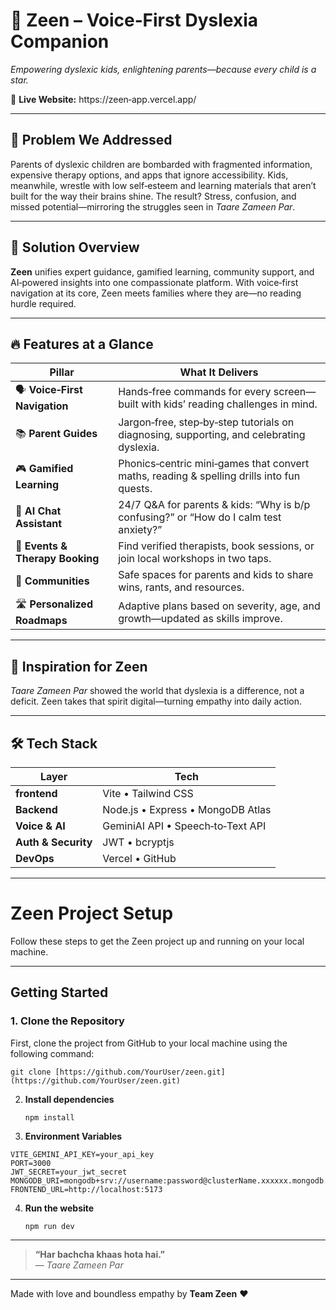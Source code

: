# 🌈 Zeen – Voice‑First Dyslexia Companion  
*Empowering dyslexic kids, enlightening parents—because every child is a star.*


🔗 **Live Website:** https://zeen‑app.vercel.app/   

---

## 🚩 Problem We Addressed  
Parents of dyslexic children are bombarded with fragmented information, expensive therapy options, and apps that ignore accessibility. Kids, meanwhile, wrestle with low self‑esteem and learning materials that aren’t built for the way their brains shine. The result? Stress, confusion, and missed potential—mirroring the struggles seen in *Taare Zameen Par*.

---

## 🌟 Solution Overview  
**Zeen** unifies expert guidance, gamified learning, community support, and AI‑powered insights into one compassionate platform. With voice‑first navigation at its core, Zeen meets families where they are—no reading hurdle required.

---

## 🔥 Features at a Glance

| Pillar | What It Delivers |
| ------ | ---------------- |
| 🗣️ **Voice‑First Navigation** | Hands‑free commands for every screen—built with kids’ reading challenges in mind. |
| 📚 **Parent Guides** | Jargon‑free, step‑by‑step tutorials on diagnosing, supporting, and celebrating dyslexia. |
| 🎮 **Gamified Learning** | Phonics‑centric mini‑games that convert maths, reading & spelling drills into fun quests. |
| 🤖 **AI Chat Assistant** | 24/7 Q&A for parents & kids: “Why is b/p confusing?” or “How do I calm test anxiety?” |
| 📆 **Events & Therapy Booking** | Find verified therapists, book sessions, or join local workshops in two taps. |
| 🤝 **Communities** | Safe spaces for parents and kids to share wins, rants, and resources. |
| 🛣️ **Personalized Roadmaps** | Adaptive plans based on severity, age, and growth—updated as skills improve. |

---

## 🎨 Inspiration for Zeen  
*Taare Zameen Par* showed the world that dyslexia is a difference, not a deficit. Zeen takes that spirit digital—turning empathy into daily action.

---

## 🛠 Tech Stack

| Layer | Tech |
| ----- | ---- |
| **frontend** | Vite • Tailwind CSS |
| **Backend** | Node.js • Express • MongoDB Atlas |
| **Voice & AI** | GeminiAI API • Speech‑to‑Text API |
| **Auth & Security** | JWT • bcryptjs |
| **DevOps** | Vercel • GitHub |

---

# Zeen Project Setup

Follow these steps to get the Zeen project up and running on your local machine.

---

## Getting Started

### 1. Clone the Repository

First, clone the project from GitHub to your local machine using the following command:

  ```
  git clone [https://github.com/YourUser/zeen.git](https://github.com/YourUser/zeen.git)
  ```

2. **Install dependencies**
   ``` 
   npm install
   ```

3. **Environment Variables**

  ```
  VITE_GEMINI_API_KEY=your_api_key
  PORT=3000
  JWT_SECRET=your_jwt_secret
  MONGODB_URI=mongodb+srv://username:password@clusterName.xxxxxx.mongodb.net/retryWrites=true&w=majority
  FRONTEND_URL=http://localhost:5173
  ```

4. **Run the website**
   ```
   npm run dev
   ```

---

  > **“Har bachcha khaas hota hai.”**  
> *— Taare Zameen Par*

---

Made with love and boundless empathy by **Team Zeen** ❤️

